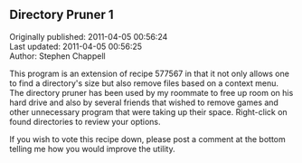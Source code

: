 ## Directory Pruner 1  
Originally published: 2011-04-05 00:56:24  
Last updated: 2011-04-05 00:56:25  
Author: Stephen Chappell  
  
This program is an extension of recipe 577567 in that it not only allows one to find a directory's size but also remove files based on a context menu. The directory pruner has been used by my roommate to free up room on his hard drive and also by several friends that wished to remove games and other unnecessary program that were taking up their space. Right-click on found directories to review your options.

If you wish to vote this recipe down, please post a comment at the bottom telling me how you would improve the utility.